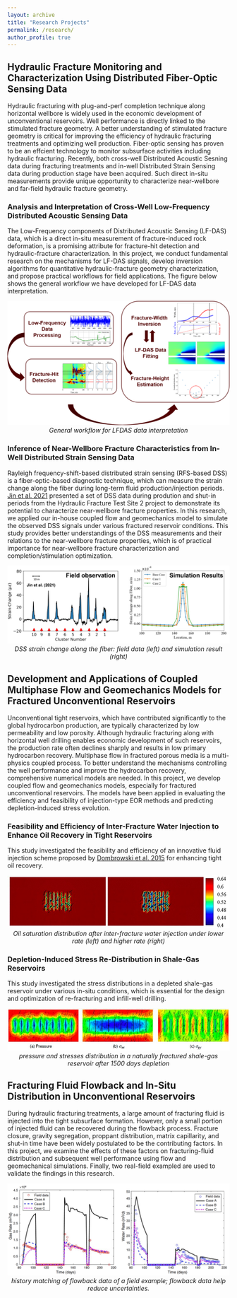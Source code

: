```yaml
---
layout: archive
title: "Research Projects"
permalink: /research/
author_profile: true
---
```


## Hydraulic Fracture Monitoring and Characterization Using Distributed Fiber-Optic Sensing Data

Hydraulic fracturing with plug-and-perf completion technique along horizontal wellbore is widely used in the economic development of unconventional reservoirs. Well performance is directly linked to the stimulated fracture geometry. 
A better understanding of stimulated fracture geometry is critical for improving the efficiency of hydraulic fracturing treatments and optimizing well production. Fiber-optic sensing has proven to be an effcient technology to monitor subsurface activities including hydraulic fracturing. Recently, both cross-well Distributed Acoustic Sesning data during fracturing treatments and in-well Distributed Strain Sensing data during production stage have been acquired. Such direct in-situ measurements provide unique opportunity to characterize near-wellbore and far-field hydraulic fracture geometry.  


### Analysis and Interpretation of Cross-Well Low-Frequency Distributed Acoustic Sensing Data

The Low-Frequency components of Distributed Acoustic Sensing (LF-DAS) data, 
which is a direct in-situ measurement of fracture-induced rock deformation, is a promising attribute for fracture-hit detection and hydraulic-fracture characterization. In this project, we conduct fundamental research on the mechanisms for 
LF-DAS signals, develop inversion algorithms for quantitative hydraulic-fracture geometry characterization, and propose practical workflows for field applications. The figure below shows the general workflow we have developed for LF-DAS data interpretation.

<p align="center">
  <img src="../images/lfdas_workflow.tif" />
  <br>
  <em> General workflow for LFDAS data interpretation</em>
</p>


### Inference of Near-Wellbore Fracture Characteristics from In-Well Distributed Strain Sensing Data

Rayleigh frequency-shift-based distributed strain sensing (RFS-based DSS) is a fiber-optic-based diagnostic technique, which can measure the strain change along the fiber during long-term fluid production/injection periods. [Jin et al. 2021](https://doi.org/10.2118/205394-PA) presented a set of DSS data during prodution and shut-in periods from the Hydraulic Fracture Test Site 2 project to demonstrate its potential to characterize near-wellbore fracture properties. In this research, we applied our in-house coupled flow and geomechanics model to simulate the observed DSS signals under various fractured reservoir conditions. This study provides better understandings of the DSS measurements and their relations to the near-wellbore fracture properties, which is of practical importance for near-wellbore fracture characterization and completion/stimulation optimization.

<p align="center">
  <img src="../images/dss.tif" />
  <br>
  <em> DSS strain change along the fiber: field data (left) and simulation result (right)</em>
</p>


## Development and Applications of Coupled Multiphase Flow and Geomechanics Models for Fractured Unconventional Reservoirs

Unconventional tight reservoirs, which have contributed significantly to the global hydrocarbon production, are typically characterized by low permeability and low porosity. Although hydraulic fracturing along with horizontal well drilling enables
economic development of such reservoirs, the production rate often declines sharply and results in low primary hydrocarbon recovery. Multiphase flow in fractured porous media is a multi-physics coupled process. To better understand the mechanisms 
controlling the well performance and improve the hydrocarbon recovery, comprehensive numerical models are needed. In this project, we develop coupled flow and geomechanics models, especially for fractured unconventional reservoirs. The models have been
applied in evaluating the efficiency and feasibility of injection-type EOR methods and predicting depletion-induced stress evolution.

### Feasibility and Efficiency of Inter-Fracture Water Injection to Enhance Oil Recovery in Tight Reservoirs
This study investigated the feasibility and efficiency of an innovative fluid injection scheme proposed by [Dombrowski et al. 2015](https://patents.google.com/patent/US20130228337) for enhancing tight oil recovery.

<p align="center">
  <img src="../images/FluidInjection.tif" />
  <br>
  <em> Oil saturation distribution after inter-fracture water injection under lower rate (left) and higher rate (right)</em>
</p>

### Depletion-Induced Stress Re-Distribution in Shale-Gas Reservoirs
This study investigated the stress distributions in a depleted shale-gas reservoir under various in-situ conditions, which is essential for the design and optimization of re-fracturing and infill-well drilling.

<p align="center">
  <img src="../images/stress.tif" />
  <br>
  <em> pressure and stresses distribution in a naturally fractured shale-gas reservoir after 1500 days depletion</em>
</p>


## Fracturing Fluid Flowback and In-Situ Distribution in Unconventional Reservoirs
During hydraulic fracturing treatments, a large amount of fracturing fluid is injected into the tight subsurface formation. However, only a small portion of injected fluid can be recovered during the flowback process. Fracture closure, gravity segregation,
proppant distribution, matrix capillarity, and shut-in time have been widely postulated to be the contributing factors. In this project, we examine the effects of these factors on fracturing-fluid distribution and subsequent well performance using
flow and geomechanical simulations. Finally, two real-field exampled are used to validate the findings in this research. 

<p align="center">
  <img src="../images/flowback.png" />
  <br>
  <em> history matching of flowback data of a field example; flowback data help reduce uncertainties. </em>
</p>


